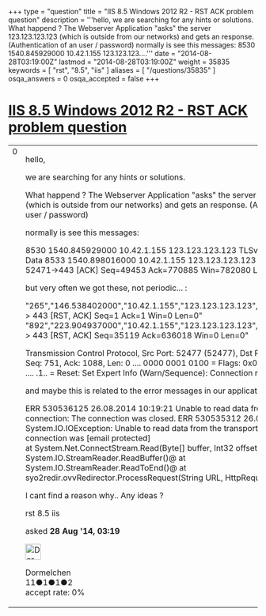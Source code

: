 +++
type = "question"
title = "IIS 8.5 Windows 2012 R2 - RST ACK problem question"
description = '''hello, we are searching for any hints or solutions. What happend ? The Webserver Application &quot;asks&quot; the server 123.123.123.123 (which is outside from our networks) and gets an response. (Authentication of an user / password) normally is see this messages: 8530 1540.845929000 10.42.1.155 123.123.123....'''
date = "2014-08-28T03:19:00Z"
lastmod = "2014-08-28T03:19:00Z"
weight = 35835
keywords = [ "rst", "8.5", "iis" ]
aliases = [ "/questions/35835" ]
osqa_answers = 0
osqa_accepted = false
+++

<div class="headNormal">

# [IIS 8.5 Windows 2012 R2 - RST ACK problem question](/questions/35835/iis-85-windows-2012-r2-rst-ack-problem-question)

</div>

<div id="main-body">

<div id="askform">

<table id="question-table" style="width:100%;"><colgroup><col style="width: 50%" /><col style="width: 50%" /></colgroup><tbody><tr class="odd"><td style="width: 30px; vertical-align: top"><div class="vote-buttons"><span id="post-35835-upvote" class="ajax-command post-vote up" rel="nofollow" title="I like this post (click again to cancel)"> </span><div id="post-35835-score" class="post-score" title="current number of votes">0</div><span id="post-35835-downvote" class="ajax-command post-vote down" rel="nofollow" title="I dont like this post (click again to cancel)"> </span> <span id="favorite-mark" class="ajax-command favorite-mark" rel="nofollow" title="mark/unmark this question as favorite (click again to cancel)"> </span><div id="favorite-count" class="favorite-count"></div></div></td><td><div id="item-right"><div class="question-body"><p>hello,</p><p>we are searching for any hints or solutions.</p><p>What happend ? The Webserver Application "asks" the server 123.123.123.123 (which is outside from our networks) and gets an response. (Authentication of an user / password)</p><p>normally is see this messages:</p><p>8530 1540.845929000 10.42.1.155 123.123.123.123 TLSv1 507 Application Data 8533 1540.898016000 10.42.1.155 123.123.123.123 TCP 54 52471→443 [ACK] Seq=49453 Ack=770885 Win=782080 Len=0</p><p>but very often we got these, not periodic... :</p><p>"265","146.538402000","10.42.1.155","123.123.123.123","TCP","54","52420 &gt; 443 [RST, ACK] Seq=1 Ack=1 Win=0 Len=0" "892","223.904937000","10.42.1.155","123.123.123.123","TCP","54","52408 &gt; 443 [RST, ACK] Seq=35119 Ack=636018 Win=0 Len=0"</p><p>Transmission Control Protocol, Src Port: 52477 (52477), Dst Port: 443 (443), Seq: 751, Ack: 1088, Len: 0 .... 0000 0001 0100 = Flags: 0x014 (RST, ACK) .... .... .1.. = Reset: Set Expert Info (Warn/Sequence): Connection reset (RST)</p><p>and maybe this is related to the error messages in our application log:</p><p>ERR 530536125 26.08.2014 10:19:21 Unable to read data from the transport connection: The connection was closed. ERR 530535312 26.08.2014 10:19:21 System.IO.IOException: Unable to read data from the transport connection: The connection was <span class="__cf_email__" data-cfemail="d6b5bab9a5b3b2f896">[email protected]</span><br />
at System.Net.ConnectStream.Read(Byte[] buffer, Int32 offset, Int32 size)@ at System.IO.StreamReader.ReadBuffer()@ at System.IO.StreamReader.ReadToEnd()@ at syo2redir.ovvRedirector.ProcessRequest(String URL, HttpRequest Request)</p><p>I cant find a reason why.. Any ideas ?</p></div><div id="question-tags" class="tags-container tags"><span class="post-tag tag-link-rst" rel="tag" title="see questions tagged &#39;rst&#39;">rst</span> <span class="post-tag tag-link-8.5" rel="tag" title="see questions tagged &#39;8.5&#39;">8.5</span> <span class="post-tag tag-link-iis" rel="tag" title="see questions tagged &#39;iis&#39;">iis</span></div><div id="question-controls" class="post-controls"></div><div class="post-update-info-container"><div class="post-update-info post-update-info-user"><p>asked <strong>28 Aug '14, 03:19</strong></p><img src="https://secure.gravatar.com/avatar/684c33917df2e0bde9c62fff5e1c9def?s=32&amp;d=identicon&amp;r=g" class="gravatar" width="32" height="32" alt="Dormelchen&#39;s gravatar image" /><p><span>Dormelchen</span><br />
<span class="score" title="11 reputation points">11</span><span title="1 badges"><span class="badge1">●</span><span class="badgecount">1</span></span><span title="1 badges"><span class="silver">●</span><span class="badgecount">1</span></span><span title="2 badges"><span class="bronze">●</span><span class="badgecount">2</span></span><br />
<span class="accept_rate" title="Rate of the user&#39;s accepted answers">accept rate:</span> <span title="Dormelchen has no accepted answers">0%</span> </br></p></div></div><div id="comments-container-35835" class="comments-container"></div><div id="comment-tools-35835" class="comment-tools"></div><div class="clear"></div><div id="comment-35835-form-container" class="comment-form-container"></div><div class="clear"></div></div></td></tr></tbody></table>

</div>

</div>

